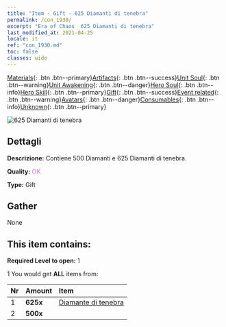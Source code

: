 ```yaml
---
title: "Item - Gift - 625 Diamanti di tenebra"
permalink: /con_1930/
excerpt: "Era of Chaos  625 Diamanti di tenebra"
last_modified_at: 2021-04-25
locale: it
ref: "con_1930.md"
toc: false
classes: wide
---
```

 [Materials](/ItemsIT/){: .btn .btn--primary}[Artifacts](/ItemsIT/Artifacts/){: .btn .btn--success}[Unit Soul](/ItemsIT/UnitSoul/){: .btn .btn--warning}[Unit Awakening](/ItemsIT/UnitAwakening/){: .btn .btn--danger}[Hero Soul](/ItemsIT/HeroSoul/){: .btn .btn--info}[Hero Skill](/ItemsIT/HeroSkill/){: .btn .btn--primary}[Gift](/ItemsIT/Gift/){: .btn .btn--success}[Event related](/ItemsIT/Events/){: .btn .btn--warning}[Avatars](/ItemsIT/Avatars/){: .btn .btn--danger}[Consumables](/ItemsIT/Consumables/){: .btn .btn--info}[Unknown](/ItemsIT/Unknown/){: .btn .btn--primary}

 ![625 Diamanti di tenebra](/images/t/i_10040.png)

## Dettagli
 **Descrizione:** Contiene 500 Diamanti e 625 Diamanti di tenebra.

 **Quality:** <span style="color: #DA70D6">OK</span>

 **Type:** Gift

## Gather

  None

## This item contains:

 **Required Level to open:** 1

 1 You would get **ALL** items  from:

  | Nr | Amount |     Item    |
  |:---|:-------|:------------|
  | 1 |  **625x** | [Diamante di tenebra](/ItemsIT/con_554/) |  | 
  | 2 |  **500x** | <i class="fas fa-gem"/> |  | 
